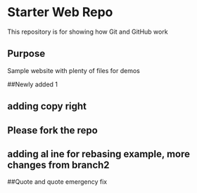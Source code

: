 # Starter Web Repo

This repository is for showing how Git and GitHub work

## Purpose

Sample website with plenty of files for demos

##Newly added 1
## adding copy right
## Please fork the repo 
## adding al ine for rebasing example, more changes from branch2
##Quote and quote emergency fix
